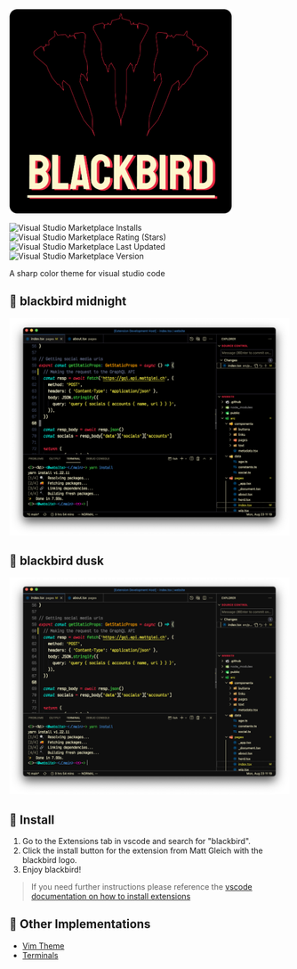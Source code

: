 <a href="https://blackbird.mattglei.ch" target="_blank"><img src="./images/title.png" width="400"></a>

![Visual Studio Marketplace Installs](https://img.shields.io/visual-studio-marketplace/i/MattGleich.theme-blackbird?color=e92741)
![Visual Studio Marketplace Rating (Stars)](https://img.shields.io/visual-studio-marketplace/stars/MattGleich.theme-blackbird?color=e92741)
![Visual Studio Marketplace Last Updated](https://img.shields.io/visual-studio-marketplace/last-updated/MattGleich.theme-blackbird?color=e92741)
![Visual Studio Marketplace Version](https://img.shields.io/visual-studio-marketplace/v/MattGleich.theme-blackbird?color=e92741)

A sharp color theme for visual studio code

## 🌌 blackbird midnight

![dusk example](./images/example-dusk.png)

## 🌇 blackbird dusk

![midnight example](./images/example-midnight.png)

## 🚀 Install

1. Go to the Extensions tab in vscode and search for "blackbird".
2. Click the install button for the extension from Matt Gleich with the blackbird logo.
3. Enjoy blackbird!

> If you need further instructions please reference the [vscode documentation on how to install extensions](https://code.visualstudio.com/docs/editor/extension-marketplace#_find-and-install-an-extension)

## 🌃 Other Implementations

- [Vim Theme](https://github.com/blackbirdtheme/vim)
- [Terminals](https://github.com/blackbirdtheme/terminals)
